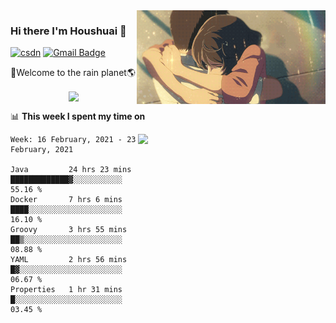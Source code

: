 <img  align='right' height="150" src="https://github.com/LikeRainDay/LikeRainDay/blob/master/pic/img_rain_1.gif?raw=true">



### Hi there I'm Houshuai :lemon:

[![csdn](https://img.shields.io/badge/-csdn-c14438?style=flat-square&logo=c&logoColor=white)](https://blog.csdn.net/qq_15807167)
[![Gmail Badge](https://img.shields.io/badge/-gmail-c14438?style=flat-square&logo=Gmail&logoColor=white&link=mailto:houshuai0816@gmail.com)](mailto:houshuai0816@gmail.com)

🚀Welcome to the rain planet🌎

<center>
<img align='center'  src="https://source.unsplash.com/random/1200x600">
</center>

📊 **This week I spent my time on**

<img align='right'   width="300" src="https://github-readme-stats.vercel.app/api?username=LikeRainDay&show_icons=true&title_color=fff&icon_color=79ff97&text_color=9f9f9f&bg_color=151515">

<!--START_SECTION:waka-->
```text
Week: 16 February, 2021 - 23 February, 2021

Java         24 hrs 23 mins  █████████████▓░░░░░░░░░░░   55.16 % 
Docker       7 hrs 6 mins    ████░░░░░░░░░░░░░░░░░░░░░   16.10 % 
Groovy       3 hrs 55 mins   ██▒░░░░░░░░░░░░░░░░░░░░░░   08.88 % 
YAML         2 hrs 56 mins   █▓░░░░░░░░░░░░░░░░░░░░░░░   06.67 % 
Properties   1 hr 31 mins    █░░░░░░░░░░░░░░░░░░░░░░░░   03.45 % 
```
<!--END_SECTION:waka-->
